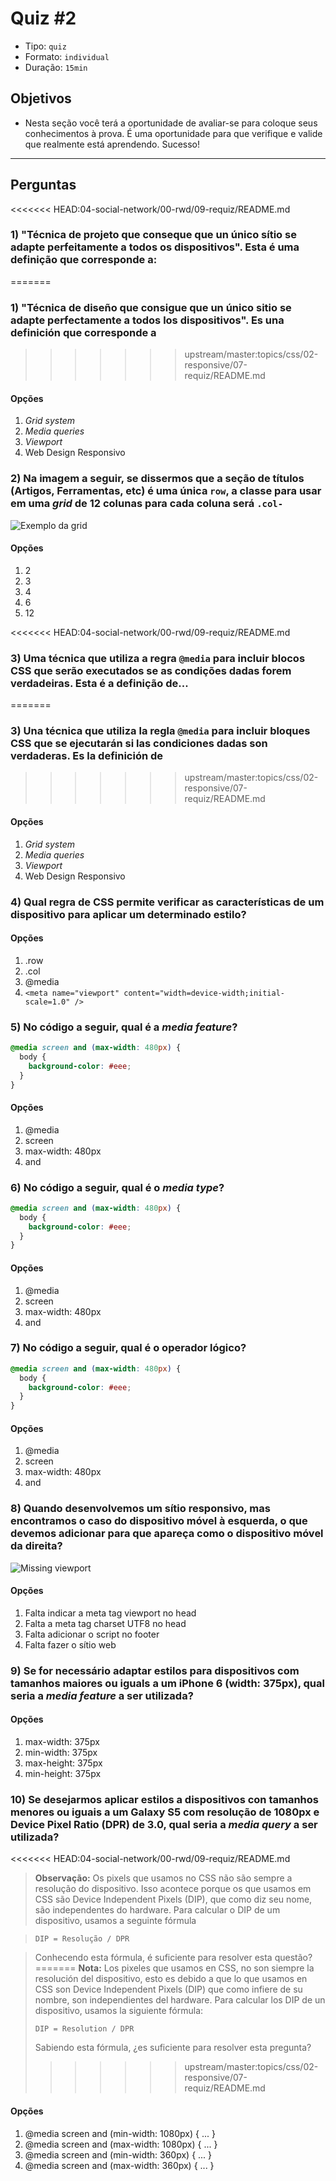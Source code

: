 # Quiz #2

- Tipo: `quiz`
- Formato: `individual`
- Duração: `15min`

## Objetivos

- Nesta seção você terá a oportunidade de avaliar-se para coloque seus conhecimentos à prova. É uma oportunidade para que verifique e valide que realmente está aprendendo. Sucesso!

***

## Perguntas

<<<<<<< HEAD:04-social-network/00-rwd/09-requiz/README.md
### 1) "Técnica de projeto que conseque que un único sítio se adapte perfeitamente a todos os dispositivos". Esta é uma definição que corresponde a:
=======
### 1) "Técnica de diseño que consigue que un único sitio se adapte perfectamente a todos los dispositivos". Es una definición que corresponde a
>>>>>>> upstream/master:topics/css/02-responsive/07-requiz/README.md

#### Opções

1. *Grid system*
2. *Media queries*
3. *Viewport*
4. Web Design Responsivo

<solution style="display:none;">4</solution>

### 2) Na imagem a seguir, se dissermos que a seção de títulos (Artigos, Ferramentas, etc) é uma única `row`, a classe para usar em uma *grid* de 12 colunas para cada coluna será `.col-`

![Exemplo da *grid*](https://cdn.tutsplus.com/webdesign/uploads/2013/08/grids-1.jpg)

#### Opções

1. 2
2. 3
3. 4
4. 6
5. 12

<solution style="display:none;">1</solution>

<<<<<<< HEAD:04-social-network/00-rwd/09-requiz/README.md
### 3) Uma técnica que utiliza a regra `@media` para incluir blocos CSS que serão executados se as condições dadas forem verdadeiras. Esta é a definição de...
=======
### 3) Una técnica que utiliza la regla `@media` para incluir bloques CSS que se ejecutarán si las condiciones dadas son verdaderas. Es la definición de
>>>>>>> upstream/master:topics/css/02-responsive/07-requiz/README.md

#### Opções

1. *Grid system*
2. *Media queries*
3. *Viewport*
4. Web Design Responsivo

<solution style="display:none;">2</solution>

### 4) Qual regra de CSS permite verificar as características de um dispositivo para aplicar um determinado estilo?

#### Opções

1. .row
2. .col
3. @media
4. `<meta name="viewport" content="width=device-width;initial-scale=1.0" />`

<solution style="display:none;">3</solution>

### 5) No código a seguir, qual é a *media feature*?

```css
@media screen and (max-width: 480px) {
  body {
    background-color: #eee;
  }
}
```

#### Opções

1. @media
2. screen
3. max-width: 480px
4. and

<solution style="display:none;">3</solution>

### 6) No código a seguir, qual é o *media type*?

```css
@media screen and (max-width: 480px) {
  body {
    background-color: #eee;
  }
}
```

#### Opções

1. @media
2. screen
3. max-width: 480px
4. and

<solution style="display:none;">2</solution>

### 7) No código a seguir, qual é o operador lógico?

```css
@media screen and (max-width: 480px) {
  body {
    background-color: #eee;
  }
}
```

#### Opções

1. @media
2. screen
3. max-width: 480px
4. and

<solution style="display:none;">4</solution>

### 8) Quando desenvolvemos um sítio responsivo, mas encontramos o caso do dispositivo móvel à esquerda, o que devemos adicionar para que apareça como o dispositivo móvel da direita?

![Missing viewport](https://developers.google.com/search/mobile-sites/imgs/mobile-seo/viewport.png)

#### Opções

1. Falta indicar a meta tag viewport no head
2. Falta a meta tag charset UTF8 no head
3. Falta adicionar o script no footer
4. Falta fazer o sítio web

<solution style="display:none;">1</solution>

### 9) Se for necessário adaptar estilos para dispositivos com tamanhos maiores ou iguals a um iPhone 6 (width: 375px), qual seria a *media feature* a ser utilizada?

#### Opções

1. max-width: 375px
2. min-width: 375px
3. max-height: 375px
4. min-height: 375px

<solution style="display:none;">2</solution>

### 10) Se desejarmos aplicar estilos a dispositivos con tamanhos menores ou iguais a um Galaxy S5 com resolução de 1080px e Device Pixel Ratio (DPR) de 3.0, qual seria a *media query* a ser utilizada?

<<<<<<< HEAD:04-social-network/00-rwd/09-requiz/README.md
> **Observação:**
> Os pixels que usamos no CSS não são sempre a resolução do dispositivo. Isso acontece porque os que usamos em CSS são Device Independent Pixels (DIP), que como diz seu nome, são independentes do hardware. Para calcular o DIP de um dispositivo, usamos a seguinte fórmula

> ```
> DIP = Resolução / DPR
> ```

> Conhecendo esta fórmula, é suficiente para resolver esta questão?
=======
> **Nota:**
> Los pixeles que usamos en CSS, no son siempre la resolución del dispositivo,
> esto es debido a que lo que usamos en CSS son Device Independent Pixels (DIP)
> que como infiere de su nombre, son independientes del hardware. Para calcular
> los DIP de un dispositivo, usamos la siguiente fórmula:
>
> ```text
> DIP = Resolution / DPR
> ```
>
> Sabiendo esta fórmula, ¿es suficiente para resolver esta pregunta?
>>>>>>> upstream/master:topics/css/02-responsive/07-requiz/README.md

#### Opções

1. @media screen and (min-width: 1080px) { ... }
2. @media screen and (max-width: 1080px) { ... }
3. @media screen and (min-width: 360px) { ... }
4. @media screen and (max-width: 360px) { ... }

<solution style="display:none;">4</solution>
